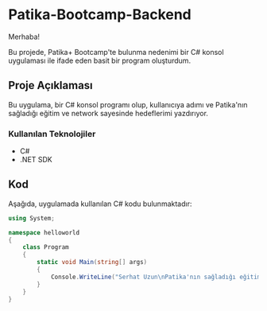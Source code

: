# Patika-Bootcamp-Backend

Merhaba!

Bu projede, Patika+ Bootcamp'te bulunma nedenimi bir C# konsol uygulaması ile ifade eden basit bir program oluşturdum.

## Proje Açıklaması

Bu uygulama, bir C# konsol programı olup, kullanıcıya adımı ve Patika'nın sağladığı eğitim ve network sayesinde hedeflerimi yazdırıyor.

### Kullanılan Teknolojiler

- C#
- .NET SDK

## Kod

Aşağıda, uygulamada kullanılan C# kodu bulunmaktadır:

```csharp
using System;

namespace helloworld
{
    class Program
    {
        static void Main(string[] args)
        {
            Console.WriteLine("Serhat Uzun\nPatika'nın sağladığı eğitim ve network sayesinde kendimi daha çok geliştirip sektöre patika eşliğinde bilgili ve tecrübeli şekilde girmek istiyorum.");
        }
    }
}
